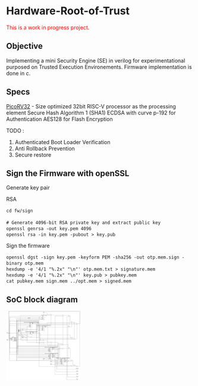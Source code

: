 # Hardware-Root-of-Trust
<span style="color:red"> This is a work in progress project</span>.

Objective
------

Implementing a mini Security Engine (SE) in verilog for experimentational purposed on Trusted Execution Environements. Firmware implementation is done in c.

Specs
------
[PicoRV32](https://github.com/YosysHQ/picorv32) - Size optimized 32bit RISC-V processor as the processing element
Secure Hash Algorithm 1 (SHA1)
ECDSA with curve p-192 for Authentication
AES128 for Flash Encryption




TODO :

1. Authenticated Boot Loader Verification
2. Anti Rollback Prevention
3. Secure restore


## Sign the Firmware with openSSL

Generate key pair

RSA

```shell
cd fw/sign

# Generate 4096-bit RSA private key and extract public key
openssl genrsa -out key.pem 4096
openssl rsa -in key.pem -pubout > key.pub
```
Sign the firmware

```shell
openssl dgst -sign key.pem -keyform PEM -sha256 -out otp.mem.sign -binary otp.mem
hexdump -e '4/1 "%.2x" "\n"' otp.mem.txt > signature.mem
hexdump -e '4/1 "%.2x" "\n"' key.pub > pubkey.mem
cat pubkey.mem sign.mem ../opt.mem > signed.mem
```

## SoC block diagram

<img src="images/soc.png" alt="docker" width="200"/>
